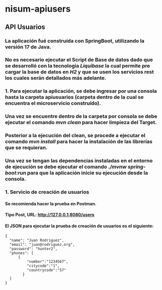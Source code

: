 # nisum-apiusers
## API Usuarios
### La aplicación fué construída con SpringBoot, utilizando la versión 17 de Java.
### No es necesario ejecutar el Script de Base de datos dado que se desarrolló con la tecnología *Liquibase* la cual permite pre cargar la base de datos en *H2* y que se usen los servicios rest los cuales serán detallados más adelante.
### 1. Para ejecutar la aplicación, se debe ingresar por una consola hasta la carpeta apiusuarios (carpeta dentro de la cual se encuentra el microservicio construído).
### Una vez se encuentre dentro de la carpeta por consola se debe ejecutar el comando ***mvn clean*** para hacer limpieza del Target.
### Posterior a la ejecución del clean, se procede a ejecutar el comando ***mvn install*** para hacer la instalación de las librerías que se requieran.
### Una vez se tengan las dependencias instaladas en el entorno de ejecución se debe ejecutar el comando ***./mvnw spring-boot:run*** para que la aplicación inicie su ejecución desde la consola.
### 1. Servicio de creación de usuarios
#### Se recomienda hacer la prueba en Postman.
#### Tipo Post, URL: http://127.0.0.1:8080/users
#### El JSON para ejecutar la prueba de creación de usuarios es el siguiente:
```
{
  "name": "Juan Rodriguez",
  "email": "juan@rodriguez.org",
  "password": "hunter2",
  "phones": [
      {
          "number":"1234567",
          "citycode":"1",
          "countrycode":"57"
        }
  ]
}
```
